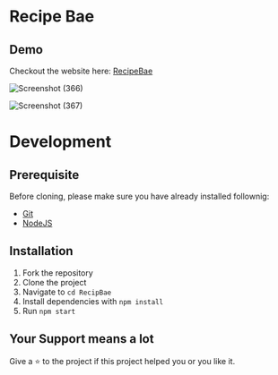 # Recipe Bae

## Demo
Checkout the website here: [RecipeBae](https://recipebae.vercel.app/)

![Screenshot (366)](https://user-images.githubusercontent.com/58587256/152737090-58c94aa4-7e91-4a38-960d-82af3f2dbddb.png)

![Screenshot (367)](https://user-images.githubusercontent.com/58587256/152737050-75c8e328-fc1e-414b-817e-8e54d24d6718.png)

# Development

## Prerequisite

Before cloning, please make sure you have already installed follownig:

- [Git](https://git-scm.com/downloads)
- [NodeJS](https://nodejs.org/en/download/)

## Installation

1. Fork the repository
2. Clone the project
3. Navigate to `cd RecipBae`
4. Install dependencies with  `npm install`
5. Run `npm start`

## Your Support means a lot

Give a ⭐ to the project if this project helped you or you like it.

